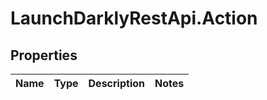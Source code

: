 # LaunchDarklyRestApi.Action

## Properties
Name | Type | Description | Notes
------------ | ------------- | ------------- | -------------


